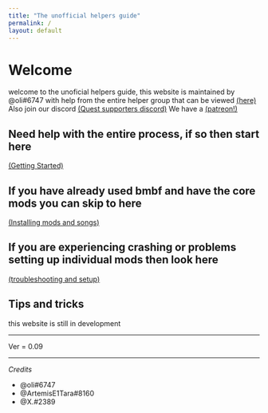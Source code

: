```yaml
---
title: "The unofficial helpers guide"
permalink: /
layout: default
---
```


# Welcome
welcome to the unoficial helpers guide, this website is maintained by @oli#6747 with help from the entire helper group that can be viewed [(here)](https://artemise1tara.github.io/QuestSupport/)
Also join our discord [(Quest supporters discord)](https://discord.gg/F3b7bucyYc)
We have a [(patreon!)](https://www.patreon.com/QuestSupport)

## Need help with the entire process, if so then start here

[(Getting Started)](getting_sidequest.md)

## If you have already used bmbf and have the core mods you can skip to here

[(Installing mods and songs)](installing_mods_songs.md)

## If you are experiencing crashing or problems setting up individual mods then look here
[(troubleshooting and setup)](individual_mods_homepage.md)


## Tips and tricks
















this website is still in development

******

Ver = 0.09

******

*Credits*
 - @oli#6747
 - @ArtemisE1Tara#8160
 - @X.#2389
